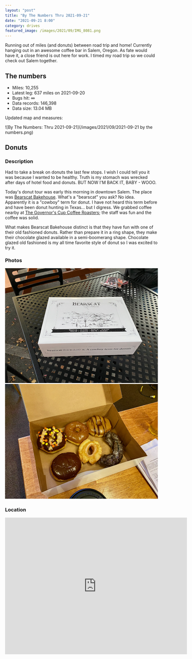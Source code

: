 ```yaml
---
layout: "post"
title: "By The Numbers Thru 2021-09-21"
date: "2021-09-21 8:00"
category: drives
featured_image: /images/2021/09/IMG_8081.png
---
```


Running out of miles (and donuts) between road trip and home!  Currently hanging out in an awesome coffee bar in Salem, Oregon.  As fate would have it, a close friend is out here for work.  I timed my road trip so we could check out Salem together.

## The numbers
- Miles: 10,255
- Latest leg: 637 miles on 2021-09-20
- Bugs hit: ∞
- Data records: 146,398
- Data size: 13.04 MB

Updated map and measures:

![By The Numbers: Thru 2021-09-21](/images/2021/09/2021-09-21 by the numbers.png)

## Donuts
### Description
Had to take a break on donuts the last few stops.  I wish I could tell you it was because I wanted to be healthy.  Truth is my stomach was wrecked after days of hotel food and donuts.  BUT NOW I'M BACK IT, BABY - WOOO.

Today's donut tour was early this morning in downtown Salem.  The place was [Bearscat Bakehouse](https://goo.gl/maps/Hajo6yxPhkUH3han9).  What's a "bearscat" you ask?  No idea.  Apparently it is a "cowboy" term for donut.  I have not heard this term before and have been donut hunting in Texas... but I digress.  We grabbed coffee nearby at [The Governor's Cup Coffee Roasters](https://g.page/thegovcup?share); the staff was fun and the coffee was solid.

What makes Bearscat Bakehouse distinct is that they have fun with one of their old fashioned donuts.  Rather than prepare it in a ring shape, they make their chocolate glazed available in a semi-boomerang shape.  Chocolate glazed old fashioned is my all time favorite style of donut so I was excited to try it.

### Photos
<div class="gallery" data-columns="3">
	<img src="/images/2021/09/IMG_8086.png">
  <img src="/images/2021/09/IMG_8087.png">
</div>

### Location
<div class="map-responsive">

<iframe src="https://www.google.com/maps/embed?pb=!1m18!1m12!1m3!1d2824.2463498207267!2d-123.03963368524963!3d44.93865972913419!2m3!1f0!2f0!3f0!3m2!1i1024!2i768!4f13.1!3m3!1m2!1s0x54bfffcbd6539959%3A0xef2e64a92c1dfbcd!2sBearscat%20Bakehouse%20-%20Salem!5e0!3m2!1sen!2sus!4v1632246426461!5m2!1sen!2sus" width="600" height="450" style="border:0;" allowfullscreen="" loading="lazy"></iframe>

</div>
